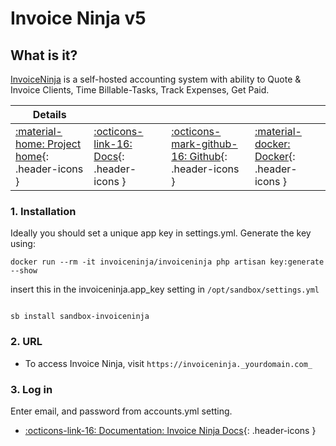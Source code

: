 # Invoice Ninja v5

## What is it?

[InvoiceNinja](https://www.invoiceninja.com/) is a self-hosted accounting system with ability to Quote & Invoice Clients, Time Billable-Tasks, Track Expenses, Get Paid.

| Details     |             |             |             |
|-------------|-------------|-------------|-------------|
| [:material-home: Project home](https://www.invoiceninja.com/){: .header-icons } | [:octicons-link-16: Docs](https://invoiceninja.github.io/){: .header-icons } | [:octicons-mark-github-16: Github](https://github.com/invoiceninja/invoiceninja/tree/v5-stable){: .header-icons } | [:material-docker: Docker](https://hub.docker.com/r/invoiceninja/invoiceninja/){: .header-icons }|

### 1. Installation

Ideally you should set a unique app key in settings.yml.
Generate the key using:

``` shell
docker run --rm -it invoiceninja/invoiceninja php artisan key:generate --show
```

insert this in the invoiceninja.app_key setting in `/opt/sandbox/settings.yml`

``` shell

sb install sandbox-invoiceninja

```

### 2. URL

- To access Invoice Ninja, visit `https://invoiceninja._yourdomain.com_`

### 3. Log in

Enter email, and password from accounts.yml setting.

- [:octicons-link-16: Documentation: Invoice Ninja Docs](https://invoiceninja.github.io/){: .header-icons }

